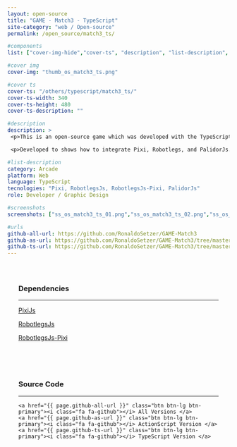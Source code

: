 ```yaml
---
layout: open-source
title: "GAME - Match3 - TypeScript"
site-category: "web / Open-source"
permalink: /open_source/match3_ts/

#components
list: ["cover-img-hide","cover-ts", "description", "list-description", "content", "screenshots"]

#cover img
cover-img: "thumb_os_match3_ts.png"

#cover ts
cover-ts: "/others/typescript/match3_ts/"
cover-ts-width: 340
cover-ts-height: 480
cover-ts-description: ""

#description
description: >
 <p>This is an open-source game which was developed with the TypeScript language and all sources are available on GitHub.</p>

 <p>Developed to shows how to integrate Pixi, Robotlegs, and PalidorJs.</p>

#list-description
category: Arcade
platform: Web
language: TypeScript
tecnologies: "Pixi, RobotlegsJs, RobotlegsJs-Pixi, PalidorJs"
role: Developer / Graphic Design

#screenshots
screenshots: ["ss_os_match3_ts_01.png","ss_os_match3_ts_02.png","ss_os_match3_ts_03.png","game_os_match3_ts.png"]

#urls
github-all-url: https://github.com/RonaldoSetzer/GAME-Match3
github-as-url: https://github.com/RonaldoSetzer/GAME-Match3/tree/master/actionscript-match3
github-ts-url: https://github.com/RonaldoSetzer/GAME-Match3/tree/master/typescript-match3
---
```

<div class="row text-center" style="padding: 25px 25px 25px 25px;">
    <h3 class="text-center">Dependencies</h3>
    <hr class="star-primary">
    <p><a href="http://www.pixijs.com/">PixiJs</a></p>
    <p><a href="https://github.com/GoodgameStudios/RobotlegsJS">RobotlegsJs</a></p>
    <p><a href="https://github.com/GoodgameStudios/RobotlegsJS-Pixi">RobotlegsJs-Pixi</a></p> 
</div>

<div class="row text-center" style="padding: 25px 25px 25px 25px;">
    <h3>Source Code</h3>
    <hr class="star-primary">

    <a href="{{ page.github-all-url }}" class="btn btn-lg btn-primary"><i class="fa fa-github"></i> All Versions </a>
    <a href="{{ page.github-as-url }}" class="btn btn-lg btn-primary"><i class="fa fa-github"></i> ActionScript Version </a>
    <a href="{{ page.github-ts-url }}" class="btn btn-lg btn-primary"><i class="fa fa-github"></i> TypeScript Version </a>
</div>
